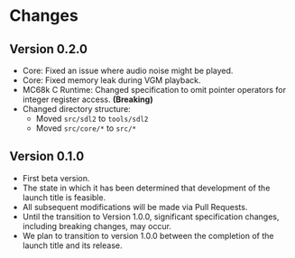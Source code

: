 # Changes

## Version 0.2.0

- Core: Fixed an issue where audio noise might be played.
- Core: Fixed memory leak during VGM playback.
- MC68k C Runtime: Changed specification to omit pointer operators for integer register access. **(Breaking)**
- Changed directory structure:
  - Moved `src/sdl2` to `tools/sdl2`
  - Moved `src/core/*` to `src/*`

## Version 0.1.0

- First beta version.
- The state in which it has been determined that development of the launch title is feasible.
- All subsequent modifications will be made via Pull Requests.
- Until the transition to Version 1.0.0, significant specification changes, including breaking changes, may occur.
- We plan to transition to version 1.0.0 between the completion of the launch title and its release.
